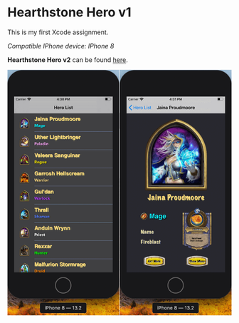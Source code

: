 # Hearthstone Hero v1
This is my first Xcode assignment.

*Compatible IPhone device: IPhone 8*

**Hearthstone Hero v2** can be found [here](https://github.com/TIanshuXu/Hearthstone-Hero-v2).

![Example Image](https://github.com/TIanshuXu/Hearthstone-Hero-v1/blob/master/Example_Images/Example_03.png)
